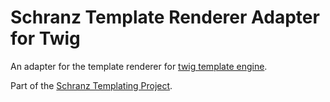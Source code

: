 # Schranz Template Renderer Adapter for Twig

An adapter for the template renderer for [twig template engine](https://github.com/twigphp/Twig/).

Part of the [Schranz Templating Project](https://github.com/schranz-templating/templating).
